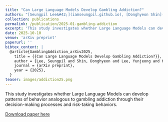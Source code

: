 ```yaml
---
title: "Can Large Language Models Develop Gambling Addiction?"
authors: "[Seungpil Lee&#42;](iamseungpil.github.io), [Donghyeon Shin](https://scholar.google.com/citations?hl=en&user=J5BIlf8AAAAJ), Yunjeong Lee and [**Sundong Kim†**](https://sundong.kim/)"
collection: publications
permalink: /publication/2025-01-gambling-addiction
excerpt: 'This study investigates whether Large Language Models can develop patterns of behavior analogous to gambling addiction through their decision-making processes and risk-taking behaviors.'
date: 2025-10-10
venue: 'arXiv preprint'
paperurl: ''
bibtex_content: |
  @article{GamblingAddiction_arXiv2025,
    title = {{Can Large Language Models Develop Gambling Addiction?}},
    author = {Lee, Seungpil and Shin, Donghyeon and Lee, Yunjeong and Kim, Sundong},
    journal = {arXiv preprint},
    year = {2025},
  }
teaser: images/addiction25.png
---
```


This study investigates whether Large Language Models can develop patterns of behavior analogous to gambling addiction through their decision-making processes and risk-taking behaviors.

[Download paper here]()

<!-- Recommended citation: Your Name, You. (2015). "Paper Title Number 3." <i>Journal 1</i>. 1(3). -->
